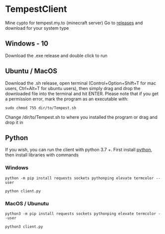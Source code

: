 # TempestClient

Mine cypto for tempest.my.to (minecraft server)
Go to [releases](https://github.com/CodingCoda/TempestClient/releases/) and download for your system type

## Windows - 10
Download the .exe release and double click to run

## Ubuntu / MacOS
Download the .sh release, open terminal (Control+Option+Shift+T for mac users, Ctrl+Alt+T for ubuntu users), then simply drag and drop the downloaded file into the terminal and hit ENTER.
Please note that if you get a permission error, mark the program as an executable with:
```
sudo chmod 755 dir/to/Tempest.sh
```
Change /dir/to/Tempest.sh to where you installed the program or drag and drop it in

## Python
If you wish, you can run the client with python 3.7 +. First install [python](https://www.python.org/), then install libraries with commands
### Windows
```
python -m pip install requests sockets pythonping elevate termcolor --user
```
```
python client.py
```
### MacOS / Ubunutu
```
python3 -m pip install requests sockets pythonping elevate termcolor --user
```
```
python3 client.py
```
